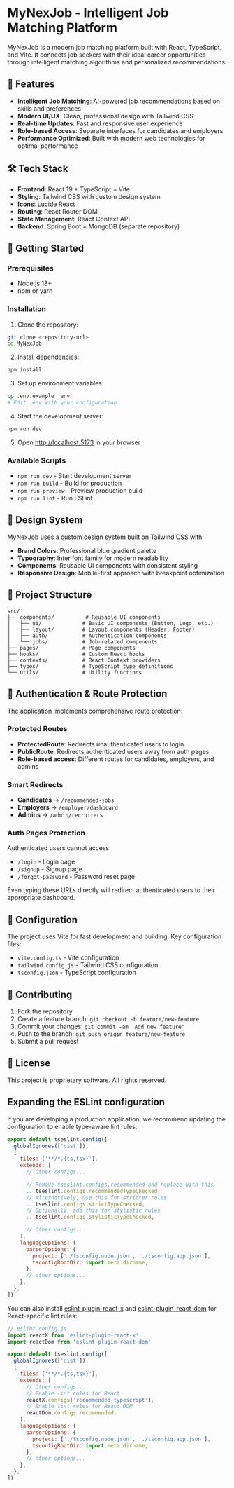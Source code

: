 # MyNexJob - Intelligent Job Matching Platform

MyNexJob is a modern job matching platform built with React, TypeScript, and Vite. It connects job seekers with their ideal career opportunities through intelligent matching algorithms and personalized recommendations.

## 🚀 Features

- **Intelligent Job Matching**: AI-powered job recommendations based on skills and preferences
- **Modern UI/UX**: Clean, professional design with Tailwind CSS
- **Real-time Updates**: Fast and responsive user experience
- **Role-based Access**: Separate interfaces for candidates and employers
- **Performance Optimized**: Built with modern web technologies for optimal performance

## 🛠️ Tech Stack

- **Frontend**: React 19 + TypeScript + Vite
- **Styling**: Tailwind CSS with custom design system
- **Icons**: Lucide React
- **Routing**: React Router DOM
- **State Management**: React Context API
- **Backend**: Spring Boot + MongoDB (separate repository)

## 🚀 Getting Started

### Prerequisites
- Node.js 18+
- npm or yarn

### Installation

1. Clone the repository:
```bash
git clone <repository-url>
cd MyNexJob
```

2. Install dependencies:
```bash
npm install
```

3. Set up environment variables:
```bash
cp .env.example .env
# Edit .env with your configuration
```

4. Start the development server:
```bash
npm run dev
```

5. Open [http://localhost:5173](http://localhost:5173) in your browser

### Available Scripts

- `npm run dev` - Start development server
- `npm run build` - Build for production
- `npm run preview` - Preview production build
- `npm run lint` - Run ESLint

## 🎨 Design System

MyNexJob uses a custom design system built on Tailwind CSS with:
- **Brand Colors**: Professional blue gradient palette
- **Typography**: Inter font family for modern readability
- **Components**: Reusable UI components with consistent styling
- **Responsive Design**: Mobile-first approach with breakpoint optimization

## 📁 Project Structure

```
src/
├── components/          # Reusable UI components
│   ├── ui/             # Basic UI components (Button, Logo, etc.)
│   ├── layout/         # Layout components (Header, Footer)
│   ├── auth/           # Authentication components
│   └── jobs/           # Job-related components
├── pages/              # Page components
├── hooks/              # Custom React hooks
├── contexts/           # React Context providers
├── types/              # TypeScript type definitions
└── utils/              # Utility functions
```

## 🔐 Authentication & Route Protection

The application implements comprehensive route protection:

### Protected Routes
- **ProtectedRoute**: Redirects unauthenticated users to login
- **PublicRoute**: Redirects authenticated users away from auth pages
- **Role-based access**: Different routes for candidates, employers, and admins

### Smart Redirects
- **Candidates** → `/recommended-jobs`
- **Employers** → `/employer/dashboard`
- **Admins** → `/admin/recruiters`

### Auth Pages Protection
Authenticated users cannot access:
- `/login` - Login page
- `/signup` - Signup page
- `/forgot-password` - Password reset page

Even typing these URLs directly will redirect authenticated users to their appropriate dashboard.

## 🔧 Configuration

The project uses Vite for fast development and building. Key configuration files:
- `vite.config.ts` - Vite configuration
- `tailwind.config.js` - Tailwind CSS configuration
- `tsconfig.json` - TypeScript configuration

## 🤝 Contributing

1. Fork the repository
2. Create a feature branch: `git checkout -b feature/new-feature`
3. Commit your changes: `git commit -am 'Add new feature'`
4. Push to the branch: `git push origin feature/new-feature`
5. Submit a pull request

## 📄 License

This project is proprietary software. All rights reserved.

## Expanding the ESLint configuration

If you are developing a production application, we recommend updating the configuration to enable type-aware lint rules:

```js
export default tseslint.config([
  globalIgnores(['dist']),
  {
    files: ['**/*.{ts,tsx}'],
    extends: [
      // Other configs...

      // Remove tseslint.configs.recommended and replace with this
      ...tseslint.configs.recommendedTypeChecked,
      // Alternatively, use this for stricter rules
      ...tseslint.configs.strictTypeChecked,
      // Optionally, add this for stylistic rules
      ...tseslint.configs.stylisticTypeChecked,

      // Other configs...
    ],
    languageOptions: {
      parserOptions: {
        project: ['./tsconfig.node.json', './tsconfig.app.json'],
        tsconfigRootDir: import.meta.dirname,
      },
      // other options...
    },
  },
])
```

You can also install [eslint-plugin-react-x](https://github.com/Rel1cx/eslint-react/tree/main/packages/plugins/eslint-plugin-react-x) and [eslint-plugin-react-dom](https://github.com/Rel1cx/eslint-react/tree/main/packages/plugins/eslint-plugin-react-dom) for React-specific lint rules:

```js
// eslint.config.js
import reactX from 'eslint-plugin-react-x'
import reactDom from 'eslint-plugin-react-dom'

export default tseslint.config([
  globalIgnores(['dist']),
  {
    files: ['**/*.{ts,tsx}'],
    extends: [
      // Other configs...
      // Enable lint rules for React
      reactX.configs['recommended-typescript'],
      // Enable lint rules for React DOM
      reactDom.configs.recommended,
    ],
    languageOptions: {
      parserOptions: {
        project: ['./tsconfig.node.json', './tsconfig.app.json'],
        tsconfigRootDir: import.meta.dirname,
      },
      // other options...
    },
  },
])
```
